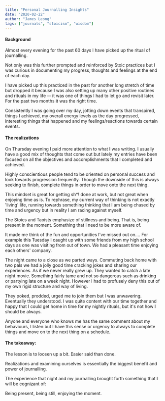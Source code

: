 ```yaml
---
title: "Personal Journalling Insights"
date: "2020-02-22"
author: "James Leong"
tags: ["journals", "stoicism", "wisdom"]
---
```


#### Background

Almost every evening for the past 60 days I have picked up the ritual of journalling.

Not only was this further prompted and reinforced by Stoic practices but I was curious in documenting my progress, thoughts and feelings at the end of each day.

I have picked up this practiced in the past for another long stretch of time but dropped it because I was also setting up many other positive routines and rituals in my life -- it was one of things I had to let go and revisit later. For the past two months it was the right time.

Consistently I was going over my day, jotting down events that transpired, things I achieved, my overall energy levels as the day progressed, interesting things that happened and my feelings/reactions towards certain events.

#### The realizations

On Thursday evening I paid more attention to what I was writing. I usually have a good mix of thoughts that come out but lately my entries have been focused on all the objectives and accomplishments that I completed and achieved.

Highly conscientious people tend to be oriented on personal success and look towards progression frequently. Though the downside of this is always seeking to finish, complete things in order to move onto the next thing.

This mindset is great for getting sh\*! done at work, but not great when enjoying time as is. To rephrase, my current way of thinking is not exactly 'living' life, running towards something thinking that I am being chased by time and urgency but in reality I am racing against myself.

The Stoics and Taoists emphasize of stillness and being. That is, being present in the moment. Something that I need to be more aware of.

It made me think of the fun and opportunities I've missed out on.... For example this Tuesday I caught up with some friends from my high school days as one was visiting from out of town. We had a pleasant time enjoying each others' company.

The night came to a close as we parted ways. Commuting back home with two pals we had a jolly good time cracking jokes and sharing our experiences. As if we never really grew up. They wanted to catch a late night movie. Something fairly tame and not so dangerous such as drinking or partying late on a week night. However I had to profusely deny this out of my own rigid structure and way of living.

They poked, prodded, urged me to join them but I was unwavering. Eventually they understood. I was quite content with our time together and happy that I could get home in time for my nightly rituals, but it's not how I should be always.

Anyone and everyone who knows me has the same comment about my behaviours, I listen but I have this sense or urgency to always to complete things and move on to the next thing on a schedule.

#### The takeaway:

The lesson is to loosen up a bit. Easier said than done.

Realizations and examining ourselves is essentially the biggest benefit and power of journalling.

The experience that night and my journalling brought forth something that I will be cognizant of:

Being present, being still, enjoying the moment.

